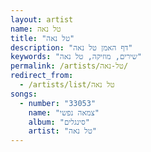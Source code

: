 ```yaml
---
layout: artist
name: טל נאה
title: "טל נאה"
description: "דף האמן טל נאה"
keywords: "שירים, מוזיקה, טל נאה"
permalink: /artists/טל-נאה/
redirect_from:
  - /artists/list/טל נאה
songs:
  - number: "33053"
    name: "צמאה נפשי"
    album: "סינגלים"
    artist: "טל נאה"
---
```

